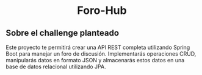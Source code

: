<h1 align="center">
  Foro-Hub    
</h1>

## Sobre el challenge planteado
Este proyecto te permitirá crear una API REST completa utilizando Spring Boot para manejar un foro de discusión. Implementarás operaciones CRUD, manipularás datos en formato JSON y almacenarás estos datos en una base de datos relacional utilizando JPA.
